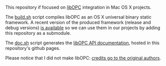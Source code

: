 This repository if focused on [libOPC](https://libopc.codeplex.com) integration in Mac OS X projects.

The [build.sh](https://github.com/aglv/OPC/blob/master/build.sh) script compiles libOPC as an OS X universal binary static framework. A recent version of the produced framework (release and debug versions) [is available](https://github.com/aglv/OPC/tree/master/build/frameworks) so we can use them in our projects by adding this repository as a submodule. 

The [doc.sh](https://github.com/aglv/OPC/blob/master/doc.sh) script generates the [libOPC API documentation](http://aglv.github.io/OPC/), hosted in this repository's github pages.

Please notice that I did not make libOPC: [credits go to the original authors](https://libopc.codeplex.com).
